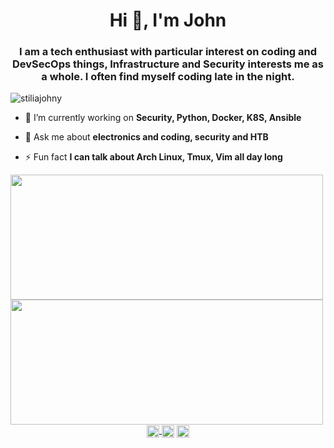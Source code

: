 <h1 align="center">Hi 👋, I'm John</h1>
<h3 align="center">I am a tech enthusiast with particular interest on coding and DevSecOps things, Infrastructure and Security interests me as a whole. I often find myself coding late in the night.</h3>
<p align="left"> <img src="https://komarev.com/ghpvc/?username=stiliajohny" alt="stiliajohny" /> </p>

- 🔭 I’m currently working on **Security, Python, Docker, K8S, Ansible**

- 💬 Ask me about **electronics and coding, security and HTB**

- ⚡ Fun fact **I can talk about Arch Linux, Tmux, Vim all day long**

<!---
<link rel="stylesheet" href="https://cdn.jsdelivr.net/gh/konpa/devicon@master/devicon.min.css">


<br>

<img src="https://icongr.am/devicon/linux-original.svg?color=currentColor" alt="linux" width="20" height="20"/>
<img src="https://icongr.am/devicon/docker-original.svg?color=currentColor" alt="linux" width="20" height="20"/>
<img src="https://icongr.am/devicon/nginx-original.svg?color=currentColor" alt="linux" width="20" height="20"/>
<img src="https://w0.pngwave.com/png/243/344/ansible-openshift-red-hat-github-management-sina-weibo-png-clip-art.png" alt="ansible" width="20" height="20"/>
<img src="https://img.icons8.com/color/2x/python.png" alt="python" width="20" height="20"/>



<img src="https://www.archlinux.org/static/logos/legacy/arch-legacy-blue2.3b770e580065.svg" alt="arch" width="20" height="20"/>
<img src="https://upload.wikimedia.org/wikipedia/commons/4/4f/Icon-Vim.svg" alt="arch" width="20" height="20"/>
<img src="https://upload.wikimedia.org/wikipedia/commons/2/29/Tmux_logo.png" alt="arch" width="60" height="20"/>
-->


<p align="left">
<a href="https://github.com/anuraghazra/github-readme-stats"><img align="left" src="https://github-readme-stats.vercel.app/api?username=stiliajohny&show_icons=true" width="500" height="200" /></a><a href="https://github.com/anuraghazra/convoychat"><img align="left" src="https://github-readme-stats.vercel.app/api/top-langs/?username=stiliajohny&layout=compact"  width="500" height="200"/></a>
</p>


<p align="center">
  
<a href="https://linkedin.com/in/johnstilia" target="blank">
  <img align="center" src="https://cdn.jsdelivr.net/npm/simple-icons@3.0.1/icons/linkedin.svg" alt="johnstilia" height="20" width="20" />
</a>
<a href="https://instagram.com/johnstilia.personal" target="blank"><img align="center" src="https://cdn.jsdelivr.net/npm/simple-icons@3.0.1/icons/instagram.svg" alt="johnstilia.personal" height="20" width="20" /></a>
<a href="https://www.youtube.com/c/ucdpoluhss0rl4qmgpvf8phw" target="blank"><img align="center" src="https://cdn.jsdelivr.net/npm/simple-icons@3.0.1/icons/youtube.svg" alt="ucdpoluhss0rl4qmgpvf8phw" height="20" width="20" />
</a>
  
</p>
